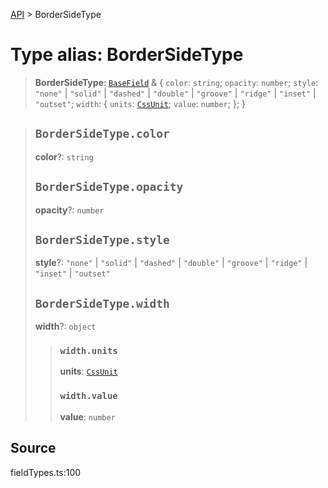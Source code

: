 [API](../index.md) > BorderSideType

# Type alias: BorderSideType

> **BorderSideType**: [`BaseField`](type-alias.BaseField.md) & \{
  `color`: `string`;
  `opacity`: `number`;
  `style`: `"none"` \| `"solid"` \| `"dashed"` \| `"double"` \| `"groove"` \| `"ridge"` \| `"inset"` \| `"outset"`;
  `width`: \{
    `units`: [`CssUnit`](type-alias.CssUnit.md);
    `value`: `number`;
  };
 }

> ## `BorderSideType.color`
>
> **color**?: `string`
>
> ## `BorderSideType.opacity`
>
> **opacity**?: `number`
>
> ## `BorderSideType.style`
>
> **style**?: `"none"` \| `"solid"` \| `"dashed"` \| `"double"` \| `"groove"` \| `"ridge"` \| `"inset"` \| `"outset"`
>
> ## `BorderSideType.width`
>
> **width**?: `object`
>
> > ### `width.units`
> >
> > **units**: [`CssUnit`](type-alias.CssUnit.md)
> >
> > ### `width.value`
> >
> > **value**: `number`
> >
> >
>
>

## Source

fieldTypes.ts:100
